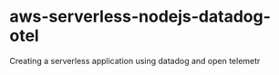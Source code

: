 # aws-serverless-nodejs-datadog-otel
Creating a serverless application using datadog and open telemetr
